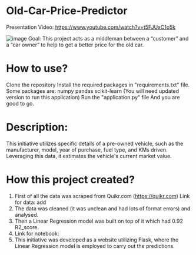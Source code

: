 # Old-Car-Price-Predictor

Presentation Video: https://www.youtube.com/watch?v=t5FJUxC1o5k



![image](https://github.com/SnehalJ8994/Old-Car-Price-Predictor/assets/118697221/c1895cbc-4681-4825-b86d-547bcb3a3da0)
Goal: This project acts as a middleman between a “customer” and a “car owner” to help to get a better price for the old car.


# How to use?

Clone the repository
Install the required packages in "requirements.txt" file.
Some packages are:
numpy
pandas
scikit-learn (You will need updated version to run this application)
Run the "application.py" file And you are good to go.


# Description:

This initiative utilizes specific details of a pre-owned vehicle, such as the manufacturer, model, year of purchase, fuel type, and KMs driven. Leveraging this data, it estimates the vehicle's current market value.


# How this project created?

1. First of all the data was scraped from Quikr.com (https://quikr.com) Link for data: add
2. The data was cleaned (it was unclean and had lots of format errors) and analysed.
3. Then a Linear Regression model was built on top of it which had 0.92 R2_score.
4. Link for notebook:
5. This initiative was developed as a website utilizing Flask, where the Linear Regression model is employed to carry out the predictions.
